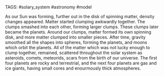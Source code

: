 TAGS: #solary_system #astronomy #model 

As our Sun was forming, further out in the disk of spinning matter, density changes appeared. Matter started clumping awkwardly together. The clumps smashed into each other, forming larger clumps. These clumps later became the planets. Around our clumps, matter formed its own spinning disk, and more matter clumped into smaller pieces. After time, gravity smoothed all the shapes into spheres, forming the planets, and moons which orbit the planets. All of the matter which was not lucky enough to clump together, remained, scattered throughout the solar system as asteroids, comets, meteorids, scars from the birth of our universe. The first four planets are rocky and terrestrial, and the next four planets are gas and ice giants, having small cores and enourmously thick atmospheres. 
